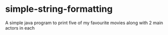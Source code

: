 # simple-string-formatting
A simple java program to print five of my favourite movies along with 2 main actors in each
